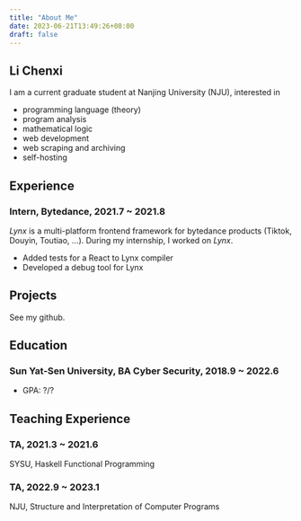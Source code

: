 ```yaml
---
title: "About Me"
date: 2023-06-21T13:49:26+08:00
draft: false
---
```


## Li Chenxi

I am a current graduate student at Nanjing University (NJU), interested in 

- programming language (theory) 
- program analysis
- mathematical logic
- web development
- web scraping and archiving
- self-hosting

## Experience

### Intern, Bytedance, 2021.7 ~ 2021.8

*Lynx* is a multi-platform frontend framework for bytedance products (Tiktok, Douyin, Toutiao, ...). During my internship, I worked on *Lynx*.

- Added tests for a React to Lynx compiler
- Developed a debug tool for Lynx

## Projects

See my github.

## Education

### Sun Yat-Sen University, BA Cyber Security, 2018.9 ~ 2022.6

- GPA: ?/?

## Teaching Experience

### TA, 2021.3 ~ 2021.6

SYSU, Haskell Functional Programming

### TA, 2022.9 ~ 2023.1 

NJU, Structure and Interpretation of Computer Programs